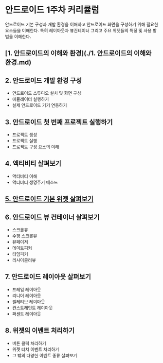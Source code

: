 안드로이드 1주차 커리큘럼
===============

안드로이드 기본 구성과 개발 환경을 이해하고 안드로이드 화면을 구성하기 위해 필요한 요소들을 이해한다. 특히 레이아웃과 뷰컨테이너 그리고 주요 위젯들의 특징 및 사용 방법을 이해한다.

## [1. 안드로이드의 이해와 환경](./1. 안드로이드의 이해와 환경.md)

## 2. 안드로이드 개발 환경 구성

- 안드로이드 스튜디오 설치 및 화면 구성
- 에뮬레이터 실행하기
- 실제 안드로이드 기기 연동하기

## 3. 안드로이드 첫 번째 프로젝트 실행하기

- 프로젝트 생성
- 프로젝트 실행
- 프로젝트 구성 요소의 이해

## 4. 액티비티 살펴보기

- 액티비티 이해
- 액티비티 생명주기 메소드

## [5. 안드로이드 기본 위젯 살펴보기](https://github.com/Honest-Hong/AndroidStudy/blob/master/%EB%B6%80%EC%8A%A4%ED%8A%B8%EC%BA%A0%ED%94%84/1%EC%A3%BC%EC%B0%A8%20%EC%BB%A4%EB%A6%AC%ED%81%98%EB%9F%BC/5.%20%EC%95%88%EB%93%9C%EB%A1%9C%EC%9D%B4%EB%93%9C%20%EA%B8%B0%EB%B3%B8%20%EC%9C%84%EC%A0%AF%20%EC%82%B4%ED%8E%B4%EB%B3%B4%EA%B8%B0.md)

## 6. 안드로이드 뷰 컨테이너 살펴보기

- 스크롤뷰
- 수평 스크롤뷰
- 뷰페이저
- 데이트피커
- 타임피커
- 리사이클러뷰

## 7. 안드로이드 레이아웃 살펴보기

- 프레임 레이아웃
- 리니어 레이아웃
- 릴레티브 레이아웃
- 컨스트레인트 레이아웃
- 퍼센트 레이아웃

## 8. 위젯의 이벤트 처리하기

- 버튼 클릭 처리하기
- 위젯 터치 이벤트 처리하기
- 그 밖의 다양한 이벤트 종류 살펴보기